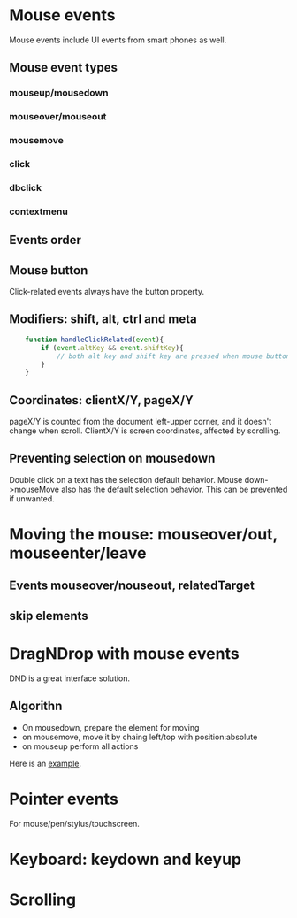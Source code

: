 # Mouse events
Mouse events include UI events from smart phones as well.

## Mouse event types

### mouseup/mousedown

### mouseover/mouseout

### mousemove

### click

### dbclick

### contextmenu

## Events order

## Mouse button
Click-related events always have the button property.

## Modifiers: shift, alt, ctrl and meta

```js
    function handleClickRelated(event){
        if (event.altKey && event.shiftKey){
            // both alt key and shift key are pressed when mouse button clicked
        }
    }
```

## Coordinates: clientX/Y, pageX/Y
pageX/Y is counted from the document left-upper corner, and it doesn't change when scroll. ClientX/Y is screen coordinates, affected by scrolling.

## Preventing selection on mousedown

Double click on a text has the selection default behavior. Mouse down->mouseMove also has the default selection behavior. This can be prevented if unwanted.

# Moving the mouse: mouseover/out, mouseenter/leave

## Events mouseover/nouseout, relatedTarget

## skip elements


# DragNDrop with mouse events
DND is a great interface solution.

## Algorithn
* On mousedown, prepare the element for moving
* on mousemove, move it by chaing left/top with position:absolute
* on mouseup perform all actions

Here is an [example](src/moveBall.html).

# Pointer events
For mouse/pen/stylus/touchscreen.

# Keyboard: keydown and keyup

# Scrolling
